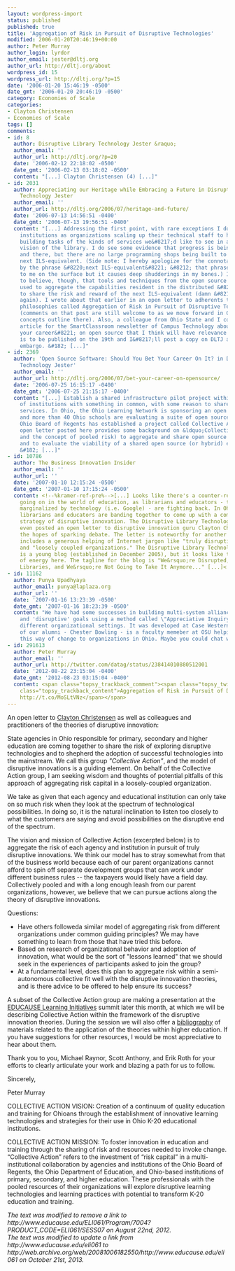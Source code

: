 ```yaml
---
layout: wordpress-import
status: published
published: true
title: 'Aggregation of Risk in Pursuit of Disruptive Technologies'
modified: 2006-01-20T20:46:19+00:00
author: Peter Murray
author_login: lyrdor
author_email: jester@dltj.org
author_url: http://dltj.org/about
wordpress_id: 15
wordpress_url: http://dltj.org/?p=15
date: '2006-01-20 15:46:19 -0500'
date_gmt: '2006-01-20 20:46:19 -0500'
category: Economies of Scale
categories:
- Clayton Christensen
- Economies of Scale
tags: []
comments:
- id: 8
  author: Disruptive Library Technology Jester &raquo;
  author_email: ''
  author_url: http://dltj.org/?p=20
  date: '2006-02-12 22:18:02 -0500'
  date_gmt: '2006-02-13 03:18:02 -0500'
  content: "[...] Clayton Christensen (4) [...]"
- id: 2031
  author: Appreciating our Heritage while Embracing a Future in Disruptive Library
    Technology Jester
  author_email: ''
  author_url: http://dltj.org/2006/07/heritage-and-future/
  date: '2006-07-13 14:56:51 -0400'
  date_gmt: '2006-07-13 19:56:51 -0400'
  content: "[...] Addressing the first point, with rare exceptions I don&#8217;t see
    institutions as organizations scaling up their technical staff to handle the raw
    building tasks of the kinds of services we&#8217;d like to see in a reconstituted
    vision of the library. I do see some evidence that progress is being made here
    and there, but there are no large programming shops being built to create the
    next ILS-equivalent. (Side note: I hereby apologize for the connotations created
    by the phrase &#8220;next ILS-equivalent&#8221; &#8212; that phrase makes sense
    to me on the surface but it causes deep shudderings in my bones.) I have come
    to believe, though, that tools and techniques from the open source world can be
    used to aggregate the capabilities resident in the distributed &#8220;libraryland&#8221;
    to share the risk and reward of the next ILS-equivalent (damn &#8212; I used it
    again). I wrote about that earlier in an open letter to adherents to Christensen&#8217;s
    philosophies called Aggregation of Risk in Pursuit of Disruptive Technologies
    (comments on that post are still welcome to as we move forward in Ohio with the
    concepts outline there). Also, a colleague from Ohio State and I co-authored an
    article for the SmartClassroom newsletter of Campus Technology about &#8220;betting
    your career&#8221; on open source that I think will have relevance here. The article
    is to be published on the 19th and I&#8217;ll post a copy on DLTJ after a seven-day
    embargo. &#182; [...]"
- id: 2369
  author: 'Open Source Software: Should You Bet Your Career On It? in Disruptive Library
    Technology Jester'
  author_email: ''
  author_url: http://dltj.org/2006/07/bet-your-career-on-opensource/
  date: '2006-07-25 16:15:17 -0400'
  date_gmt: '2006-07-25 21:15:17 -0400'
  content: "[...] Establish a shared infrastructure pilot project within a cohort
    of institutions with something in common, with some reason to share insights or
    services. In Ohio, the Ohio Learning Network is sponsoring an open source testbed
    and more than 40 Ohio schools are evaluating a suite of open source tools. The
    Ohio Board of Regents has established a project called Collective Action (the
    open letter posted here provides some background on &ldquo;Collective Action&rdquo;
    and the concept of pooled risk) to aggregate and share open source experiences
    and to evaluate the viability of a shared open source (or hybrid) eLearning infrastructure.
    &#182; [...]"
- id: 10786
  author: The Business Innovation Insider
  author_email: ''
  author_url: ''
  date: '2007-01-10 12:15:24 -0500'
  date_gmt: '2007-01-10 17:15:24 -0500'
  content: <!--%kramer-ref-pre%-->[...] Looks like there's a counter-revolt of sorts
    going on in the world of education, as librarians and educators - tired of being
    marginalized by technology (i.e. Google) - are fighting back. In Ohio, for example,
    librarians and educators are banding together to come up with a comprehensive
    strategy of disruptive innovation. The Disruptive Library Technology Jester has
    even posted an open letter to disruptive innovation guru Clayton Christensen in
    the hopes of sparking debate. The letter is noteworthy for another reason - it
    includes a generous helping of Internet jargon like "truly disruptive innovations"
    and "loosely coupled organizations." The Disruptive Library Technology Jester
    is a young blog (established in December 2005), but it looks like there's a lot
    of energy here. The tagline for the blog is "We&rsquo;re Disrupted, We&rsquo;re
    Libraries, and We&rsquo;re Not Going to Take It Anymore..." [...]<!--%kramer-ref-post%-->
- id: 11162
  author: Punya Upadhyaya
  author_email: punya@laplaza.org
  author_url: ''
  date: '2007-01-16 13:23:39 -0500'
  date_gmt: '2007-01-16 18:23:39 -0500'
  content: "We have had some successes in building multi-system alliances with audacious
    and 'disruptive' goals using a method called \"Appreciative Inquiry\" in many
    different organizational settings. It was developed at Case Western - and one
    of our alumni - Chester Bowling - is a faculty memeber at OSU helping to take
    this way of change to organizations in Ohio. Maybe you could chat with him.\r\n\r\nCheers\r\n\r\nPunya"
- id: 291613
  author: Peter Murray
  author_email: ''
  author_url: http://twitter.com/datag/status/238414010880512001
  date: '2012-08-22 23:15:04 -0400'
  date_gmt: '2012-08-23 03:15:04 -0400'
  content: <span class="topsy_trackback_comment"><span class="topsy_twitter_username"><span
    class="topsy_trackback_content">Aggregation of Risk in Pursuit of Disruptive Technologies
    http://t.co/MoSLtVNz</span></span>
---
```

<p>An open letter to <a href="http://www.claytonchristensen.com/" title="Clayton Christensen | HBS Professor &amp;amp; Disruptive Innovation Expert">Clayton Christensen</a> as well as colleagues and practitioners of the theories of disruptive innovation:</p>
<p>State agencies in Ohio responsible for primary, secondary and higher education are coming together to share the risk of exploring disruptive technologies and to shepherd the adoption of successful technologies into the mainstream.  We call this group <em>"Collective Action"</em>, and the model of disruptive innovations is a guiding element.  On behalf of the Collective Action group, I am seeking wisdom and thoughts of potential pitfalls of this approach of aggregating risk capital in a loosely-coupled organization.</p>
<p>We take as given that each agency and educational institution can only take on so much risk when they look at the spectrum of technological possibilities.  In doing so, it is the natural inclination to listen too closely to what the customers are saying and avoid possibilities on the disruptive end of the spectrum.</p>
<p>The vision and mission of Collective Action (excerpted below) is to aggregate the risk of each agency and institution in pursuit of truly disruptive innovations.  We think our model has to stray somewhat from that of the business world because each of our parent organizations cannot afford to spin off separate development groups that can work under different business rules -- the taxpayers would likely have a field day.  Collectively pooled and with a long enough leash from our parent organizations, however, we believe that we can pursue actions along the theory of disruptive innovations.</p>
<p>Questions:</p>
<ul>
<li>Have others followeda similar model of aggregating risk from different organizations under common guiding principles?   We may have something to learn from those that have tried this before.</li>
<li>Based on research of organizational behavior and adoption of innovation, what would be the sort of "lessons learned" that we should seek in the experiences of participants asked to join the group?</li>
<li>At a fundamental level, does this plan to aggregate risk within a semi-autonomous collective fit well with the disruptive innovation theories, and is there advice to be offered to help ensure its success?</li>
</ul>
<p>A subset of the Collective Action group are <span class="removed_link" title="http://www.educause.edu/ELI061/Program/7004?PRODUCT_CODE=ELI061/SESS07">making a presentation</span> at the <a href="http://web.archive.org/web/20081006182550/http://www.educause.edu/eli061" title="http://www.educause.edu/eli061">EDUCAUSE Learning Initiatives</a> summit later this month, at which we will be describing Collective Action within the framework of the disruptive innovation theories.  During the session we will also offer a <a href="/article/christensen-bibliography/">bibliography</a> of materials related to the application of the theories within higher education.  If you have suggestions for other resources, I would be most appreciative to hear about them.</p>
<p>Thank you to you, Michael Raynor, Scott Anthony, and Erik Roth for your efforts to clearly articulate your work and blazing a path for us to follow.</p>
<p>Sincerely,</p>
<p>Peter Murray</p>
<p>COLLECTIVE ACTION VISION: Creation of a continuum of quality education and training for Ohioans through the establishment of innovative learning technologies and strategies for their use in Ohio K-20 educational institutions.</p>
<p>COLLECTIVE ACTION MISSION: To foster innovation in education and training through the sharing of risk and resources needed to invoke change. &ldquo;Collective Action&rdquo; refers to the investment of &ldquo;risk capital&rdquo; in a multi-institutional collaboration by agencies and institutions of the Ohio Board of Regents, the Ohio Department of Education, and Ohio-based institutions of primary, secondary, and higher education. These professionals with the pooled resources of their organizations will explore disruptive learning technologies  and learning practices with potential to transform K-20 education and training.
<p style="padding:0;margin:0;font-style:italic;" class="removed_link">The text was modified to remove a link to http://www.educause.edu/ELI061/Program/7004?PRODUCT_CODE=ELI061/SESS07 on August 22nd, 2012.</p>
<p style="padding:0;margin:0;font-style:italic;">The text was modified to update a link from http://www.educause.edu/eli061 to http://web.archive.org/web/20081006182550/http://www.educause.edu/eli061 on October 21st, 2013.</p>
